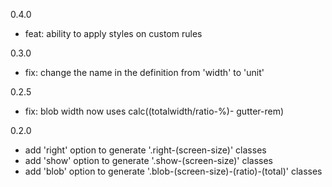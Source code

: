 0.4.0
- feat: ability to apply styles on custom rules

0.3.0
- fix: change the name in the definition from 'width' to 'unit'

0.2.5
- fix: blob width now uses calc((totalwidth/ratio-%)- gutter-rem)

0.2.0
- add 'right' option to generate '.right-(screen-size)' classes
- add 'show' option to generate '.show-(screen-size)' classes
- add 'blob' option to generate '.blob-(screen-size)-(ratio)-(total)' classes
